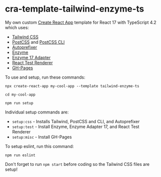 # cra-template-tailwind-enzyme-ts

My own custom [Create React App](https://github.com/facebook/create-react-app) template for React 17 with TypeScript 4.2 which uses:
- [Tailwind CSS](https://www.npmjs.com/package/tailwindcss)
- [PostCSS](https://www.npmjs.com/package/postcss) and [PostCSS CLI](https://www.npmjs.com/package/postcss-cli)
- [Autoprefixer](https://www.npmjs.com/package/autoprefixer)
- [Enzyme](https://www.npmjs.com/package/enzyme)
- [Enzyme 17 Adapter](https://www.npmjs.com/package/@wojtekmaj/enzyme-adapter-react-17)
- [React Test Renderer](https://www.npmjs.com/package/@wojtekmaj/enzyme-adapter-react-17)
- [GH-Pages](https://www.npmjs.com/package/gh-pages)

To use and setup, run these commands:

    npx create-react-app my-cool-app --template tailwind-enzyme-ts
    
    cd my-cool-app

    npm run setup

Individual setup commands are:
- `setup:css` - Installs Tailwind, PostCSS and CLI, and Autoprefixer
- `setup:test` - Install Enzyme, Enzyme Adapter 17, and React Test Renderer
- `setup:misc` - Install GH-Pages

To setup eslint, run this command:

    npm run eslint

Don't forget to run `npm start` before coding so the Tailwind CSS files are setup!